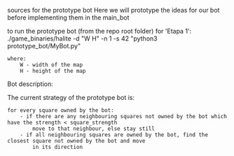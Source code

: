 sources for the prototype bot
Here we will prototype the ideas for our bot before implementing them in the main_bot

to run the prototype bot (from the repo root folder) for 'Etapa 1':
	./game_binaries/halite -d "W H" -n 1 -s 42 "python3 prototype_bot/MyBot.py"
	
	where:
		W - width of the map
		H - height of the map



Bot description:

The current strategy of the prototype bot is:

	for every square owned by the bot:
		- if there are any neighbouring squares not owned by the bot which have the strength < square_strength
			move to that neighbour, else stay still
		- if all neighbouring squares are owned by the bot, find the closest square not owned by the bot and move 
			in its direction
	
		
	
